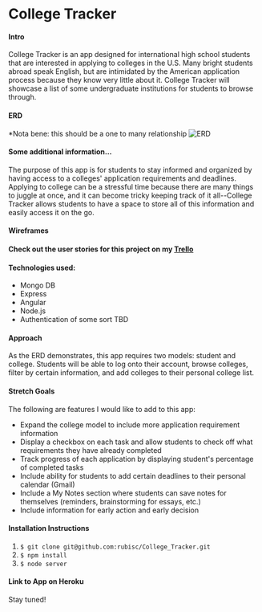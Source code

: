 # College Tracker

#### Intro
College Tracker is an app designed for international high school students that are interested in applying to colleges in the U.S. Many bright students abroad speak English, but are intimidated by the American application process because they know very little about it. College Tracker will showcase a list of some undergraduate institutions for students to browse through.


#### ERD
*Nota bene: this should be a one to many relationship
![ERD](./readmeImages/project4erd.png)

#### Some additional information...
The purpose of this app is for students to stay informed and organized by having access to a colleges' application requirements and deadlines. Applying to college can be a stressful time because there are many things to juggle at once, and it can become tricky keeping track of it all--College Tracker allows students to have a space to store all of this information and easily access it on the go.

#### Wireframes

#### Check out the user stories for this project on my [Trello](https://trello.com/b/KNpmyhhc/wdi-sm-project-4)

#### Technologies used:
+ Mongo DB
+ Express
+ Angular
+ Node.js
+ Authentication of some sort TBD

#### Approach
As the ERD demonstrates, this app requires two models: student and college. Students will be able to log onto their account, browse colleges, filter by certain information, and add colleges to their personal college list.


#### Stretch Goals
The following are features I would like to add to this app:

+ Expand the college model to include more application requirement information  
+ Display a checkbox on each task and allow students to check off what requirements they have already completed
+ Track progress of each application by displaying student's percentage of completed tasks
+ Include ability for students to add certain deadlines to their personal calendar (Gmail)
+ Include a My Notes section where students can save notes for themselves (reminders, brainstorming for essays, etc.)
+ Include information for early action and early decision


#### Installation Instructions
1. `$ git clone git@github.com:rubisc/College_Tracker.git`
2. `$ npm install`
3. `$ node server`

#### Link to App on Heroku
Stay tuned!
